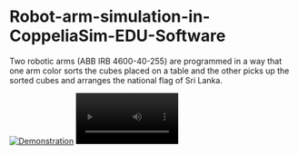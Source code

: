 # Robot-arm-simulation-in-CoppeliaSim-EDU-Software
Two robotic arms (ABB IRB 4600-40-255) are programmed in a way that one arm color sorts the cubes placed on a table and the other picks up the sorted cubes and arranges the national flag of Sri Lanka. 

[![Demonstration](https://youtu.be/-vK-h1N06V0/maxresdefault.jpg)](https://youtu.be/-vK-h1N06V0)
<video src='https://youtu.be/-vK-h1N06V0' width=180/>

